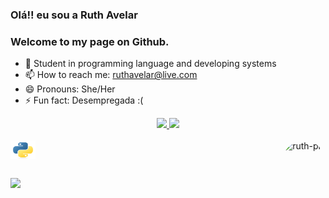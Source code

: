 ### Olá!! eu sou a Ruth Avelar
### Welcome to my page on Github.

- 🌱 Student in programming language and developing systems
- 📫 How to reach me: ruthavelar@live.com
- 😄 Pronouns: She/Her
- ⚡ Fun fact: Desempregada :( 

<div align="center">
  <a href="https://github.com/RuthAvelar">
  <img height="180em" src="https://github-readme-stats.vercel.app/api?username=ruthavelar&show_icons=false&theme=dracula&include_all_commits=true&count_private=true"/>
  <img height="150em" src="https://github-readme-stats.vercel.app/api/top-langs/?username=ruthavelar&layout=compact&langs_count=7&theme=dracula"/>
</div>
<div style="display: inline_block"><br>
                     <img align="center" alt="Ruth-Python" height="30" width="40" src="https://raw.githubusercontent.com/devicons/devicon/master/icons/python/python-original.svg">
  
  <img align="right" alt="ruth-pic" height="150" style="border-radius:50px;" src="https://i.pinimg.com/originals/03/74/4a/03744a4594efa2e51d47c326cc482ad1.gif">
</div>
  
  ##
 
<div> 
  <a href="https://www.linkedin.com/in/ruth-da-silva-avelar-ruthavelar/" target="_blank"><img src="https://img.shields.io/badge/-LinkedIn-%230077B5?style=for-the-badge&logo=linkedin&logoColor=white" target="_blank"></a> 
  
</div>
